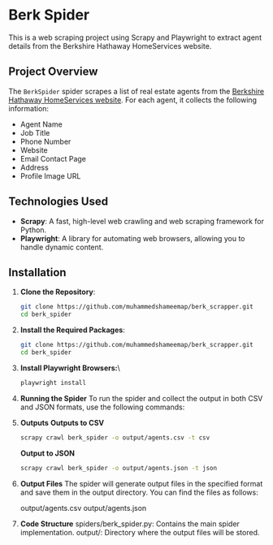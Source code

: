# Berk Spider

This is a web scraping project using Scrapy and Playwright to extract agent details from the Berkshire Hathaway HomeServices website.

## Project Overview

The `BerkSpider` spider scrapes a list of real estate agents from the [Berkshire Hathaway HomeServices website](https://www.bhhsamb.com/roster/Agents). For each agent, it collects the following information:
- Agent Name
- Job Title
- Phone Number
- Website
- Email Contact Page
- Address
- Profile Image URL

## Technologies Used

- **Scrapy**: A fast, high-level web crawling and web scraping framework for Python.
- **Playwright**: A library for automating web browsers, allowing you to handle dynamic content.

## Installation

1. **Clone the Repository**:
   ```bash
   git clone https://github.com/muhammedshameemap/berk_scrapper.git
   cd berk_spider
   ```

2. **Install the Required Packages**:
   ```bash
   git clone https://github.com/muhammedshameemap/berk_scrapper.git
   cd berk_spider
   ```

3. **Install Playwright Browsers:**\
   ```bash
   playwright install
   ```

4. **Running the Spider**
    To run the spider and collect the output in both CSV and JSON formats, use the following commands:

5. **Outputs**
    **Outputs to CSV**

   ```bash
   scrapy crawl berk_spider -o output/agents.csv -t csv
   ```

    **Output to JSON**
   ```bash
   scrapy crawl berk_spider -o output/agents.json -t json
   ```

6. **Output Files**
   The spider will generate output files in the specified format and save them in the output directory. You can find the files as follows:

   output/agents.csv
   output/agents.json


7. **Code Structure**
   spiders/berk_spider.py: Contains the main spider implementation.
   output/: Directory where the output files will be stored.